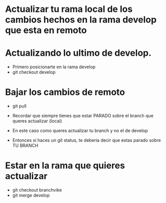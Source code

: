 # Actualizar tu rama local de los cambios hechos en la rama develop que esta en remoto

# Actualizando lo ultimo de develop.
- Primero posicionarte en la rama develop
- git checkout  develop 
# Bajar los cambios de remoto
- git pull 

- Recordar que siempre tienes que estar PARADO sobre el branch que queres actualizar (local)
- En este caso como queres actualizar tu branch y no el de develop
- Entonces si haces un git status, te deberia decir que estas parado sobre TU BRANCH

# Estar en la rama que quieres actualizar
- git checkout branchvike 
- git merge develop